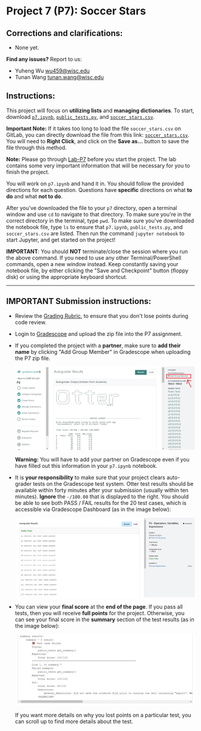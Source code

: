 # Project 7 (P7): Soccer Stars


## Corrections and clarifications:

* None yet.

**Find any issues?** Report to us:
- Yuheng Wu <wu459@wisc.edu>
- Tunan Wang <tunan.wang@wisc.edu>

## Instructions:

This project will focus on **utilizing lists** and **managing dictionaries**. To start, download [`p7.ipynb`](https://git.doit.wisc.edu/cdis/cs/courses/cs220/cs220-s24-projects/-/tree/main/p7/p7.ipynb), [`public_tests.py`](https://git.doit.wisc.edu/cdis/cs/courses/cs220/cs220-s24-projects/-/tree/main/p7/public_tests.py), and [`soccer_stars.csv`](https://git.doit.wisc.edu/cdis/cs/courses/cs220/cs220-s24-projects/-/tree/main/p7/soccer_stars.csv).

**Important Note:** If it takes too long to load the file `soccer_stars.csv` on GitLab, you can directly download the file from this link: [`soccer_stars.csv`](https://git.doit.wisc.edu/cdis/cs/courses/cs220/cs220-s24-projects/-/raw/main/p7/soccer_stars.csv). You will need to **Right Click**, and click on the **Save as...** button to save the file through this method.

**Note:** Please go through [Lab-P7](https://git.doit.wisc.edu/cdis/cs/courses/cs220/cs220-s24-projects/-/tree/main/lab-p7) before you start the project. The lab contains some very important information that will be necessary for you to finish the project.

You will work on `p7.ipynb` and hand it in. You should follow the provided directions for each question. Questions have **specific** directions on what **to do** and what **not to do**.

After you've downloaded the file to your `p7` directory, open a terminal window and use `cd` to navigate to that directory. To make sure you're in the correct directory in the terminal, type `pwd`. To make sure you've downloaded the notebook file, type `ls` to ensure that `p7.ipynb`, `public_tests.py`, and `soccer_stars.csv` are listed. Then run the command `jupyter notebook` to start Jupyter, and get started on the project!

**IMPORTANT**: You should **NOT** terminate/close the session where you run the above command. If you need to use any other Terminal/PowerShell commands, open a new window instead. Keep constantly saving your notebook file, by either clicking the "Save and Checkpoint" button (floppy disk) or using the appropriate keyboard shortcut.

------------------------------

## IMPORTANT Submission instructions:
- Review the [Grading Rubric](https://git.doit.wisc.edu/cdis/cs/courses/cs220/cs220-s24-projects/-/tree/main/p7/rubric.md), to ensure that you don't lose points during code review.
- Login to [Gradescope](https://www.gradescope.com/) and upload the zip file into the P7 assignment.
- If you completed the project with a **partner**, make sure to **add their name** by clicking "Add Group Member"
in Gradescope when uploading the P7 zip file.

   <img src="images/add_group_member.png" width="700">

   **Warning:** You will have to add your partner on Gradescope even if you have filled out this information in your `p7.ipynb` notebook.

- It is **your responsibility** to make sure that your project clears auto-grader tests on the Gradescope test system. Otter test results should be available within forty minutes after your submission (usually within ten minutes). **Ignore** the `-/100.00` that is displayed to the right. You should be able to see both PASS / FAIL results for the 20 test cases, which is accessible via Gradescope Dashboard (as in the image below):

    <img src="images/gradescope.png" width="700">

- You can view your **final score** at the **end of the page**. If you pass all tests, then you will receive **full points** for the project. Otherwise, you can see your final score in the **summary** section of the test results (as in the image below):

   <img src="images/summary.png" width="700">

   If you want more details on why you lost points on a particular test, you can scroll up to find more details about the test.
